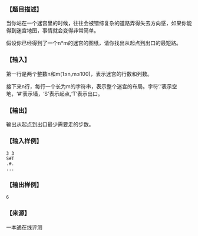 ### 【题目描述】

当你站在一个迷宫里的时候，往往会被错综复杂的道路弄得失去方向感，如果你能得到迷宫地图，事情就会变得非常简单。

假设你已经得到了一个n*m的迷宫的图纸，请你找出从起点到出口的最短路。

### 【输入】

第一行是两个整数n和m(1≤n,m≤100)，表示迷宫的行数和列数。

接下来n行，每行一个长为m的字符串，表示整个迷宫的布局。字符‘.’表示空地，‘#’表示墙，‘S’表示起点,‘T’表示出口。

### 【输出】

输出从起点到出口最少需要走的步数。

### 【输入样例】

```
3 3
S#T
.#.
...

```

### 【输出样例】

```
6
```


 ### 【来源】

 一本通在线评测 
